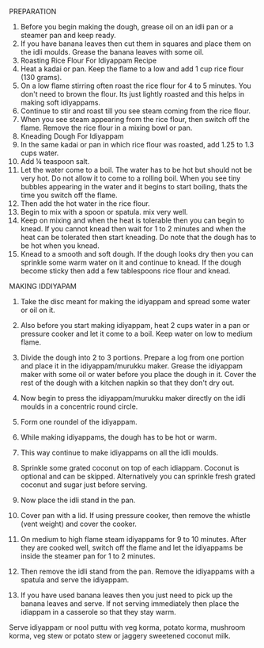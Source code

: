 PREPARATION

1) Before you begin making the dough, grease oil on an idli pan or a steamer pan and keep ready. 
2) If you have banana leaves then cut them in squares and place them on the idli moulds. Grease the banana leaves with some oil.
3) Roasting Rice Flour For Idiyappam Recipe
4) Heat a kadai or pan. Keep the flame to a low and add 1 cup rice flour (130 grams).
5) On a low flame stirring often roast the rice flour for 4 to 5 minutes. You don't need to brown the flour. Its just lightly roasted and this helps in making soft idiyappams.
6) Continue to stir and roast till you see steam coming from the rice flour.
7) When you see steam appearing from the rice flour, then switch off the flame. Remove the rice flour in a mixing bowl or pan.
8) Kneading Dough For Idiyappam
9) In the same kadai or pan in which rice flour was roasted, add 1.25 to 1.3 cups water.
10) Add ¼ teaspoon salt.
11) Let the water come to a boil. The water has to be hot but should not be very hot. Do not allow it to come to a rolling boil. When you see tiny bubbles appearing in the water and it begins to start boiling, thats the time you switch off the flame.
12) Then add the hot water in the rice flour.
13) Begin to mix with a spoon or spatula. mix very well.
14) Keep on mixing and when the heat is tolerable then you can begin to knead. If you cannot knead then wait for 1 to 2 minutes and when the heat can be tolerated then start kneading. Do note that the dough has to be hot when you knead.
15) Knead to a smooth and soft dough. If the dough looks dry then you can sprinkle some warm water on it and continue to knead. If the dough become sticky then add a few tablespoons rice flour and knead.


MAKING IDDIYAPAM

1) Take the disc meant for making the idiyappam and spread some water or oil on it.
2) Also before you start making idiyappam, heat 2 cups water in a pan or pressure cooker and let it come to a boil. Keep water on low to medium flame.
3) Divide the dough into 2 to 3 portions. Prepare a log from one portion and place it in the idiyappam/murukku maker. Grease the idiyappam maker with some oil or water before you place the dough in it. Cover the rest of the dough with a kitchen napkin so that they don't dry out.

4) Now begin to press the idiyappam/murukku maker directly on the idli moulds in a concentric round circle.
5) Form one roundel of the idiyappam.
6) While making idiyappams, the dough has to be hot or warm.
7) This way continue to make idiyappams on all the idli moulds.
8) Sprinkle some grated coconut on top of each idiappam. Coconut is optional and can be skipped. Alternatively you can sprinkle fresh grated coconut and sugar just before serving.
9) Now place the idli stand in the pan.
10) Cover pan with a lid. If using pressure cooker, then remove the whistle (vent weight) and cover the cooker.
11) On medium to high flame steam idiyappams for 9 to 10 minutes. After they are cooked well, switch off the flame and let the idiyappams be inside the steamer pan for 1 to 2 minutes.
12) Then remove the idli stand from the pan. Remove the idiyappams with a spatula and serve the idiyappam. 
13) If you have used banana leaves then you just need to pick up the banana leaves and serve. If not serving immediately then place the idiappam in a casserole so that they stay warm.


Serve idiyappam or nool puttu with veg korma, potato korma, mushroom korma, veg stew or potato stew or jaggery sweetened coconut milk.